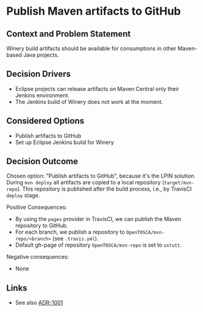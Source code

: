 # Publish Maven artifacts to GitHub

## Context and Problem Statement

Winery build artifacts should be available for consumptions in other Maven-based Java projects.

## Decision Drivers

* Eclipse projects can release artifacts on Maven Central only their Jenkins environment.
* The Jenkins build of Winery does not work at the moment.

## Considered Options

* Publish artifacts to GitHub
* Set up Eclipse Jenkins build for Winery

## Decision Outcome

Chosen option: "Publish artifacts to GitHub", because it's the LPIN solution.
During `mvn deploy` all artifacts are copied to a local repository (`target/mvn-repo`).
This repository is published after the build process, i.e., by TravisCI `deploy` stage.

Positive Consequences:
* By using the `pages` provider in TravisCI, we can publish the Maven repository to GitHub.
* For each branch, we publish a repository to `OpenTOSCA/mvn-repo/<branch>` (see `.travis.yml`).
* Default gh-page of repository `OpenTOSCA/mvn-repo` is set to `ustutt`.

Negative consequences:
* None

## Links 

* See also [ADR-1001](1001-use-p2-maven-plugin-for-update-site-generation.md)
